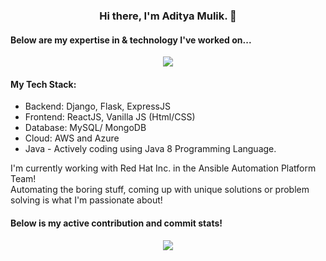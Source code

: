 <h3 align="center">Hi there, I'm Aditya Mulik. 👋</h3>

<h4>Below are my expertise in & technology I've worked on...</h4>

<p>
  <div align="center">
    <img src="https://github-readme-stats.vercel.app/api/top-langs/?username=adityamulik&langs_count=8">
  </div>
  <h4>My Tech Stack:</h4>
  <ul>
    <li>Backend: Django, Flask, ExpressJS</li>
    <li>Frontend: ReactJS, Vanilla JS (Html/CSS)</li>
    <li>Database: MySQL/ MongoDB</li>
    <li>Cloud: AWS and Azure</li>
    <li>Java - Actively coding using Java 8 Programming Language.</li>
  </ul>
<p>
  
<p>
I'm currently working with Red Hat Inc. in the Ansible Automation Platform Team!
<br />
Automating the boring stuff, coming up with unique solutions or problem solving is what I'm passionate about!
</p>

<h4>Below is my active contribution and commit stats!</h4>

<p align="center">
<img src="https://github-readme-stats.vercel.app/api?username=adityamulik">
</p>
